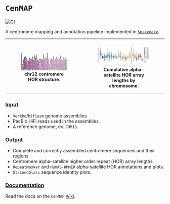 # `CenMAP`
[![CI](https://github.com/logsdon-lab/hgsvc3/actions/workflows/main.yml/badge.svg)](https://github.com/logsdon-lab/hgsvc3/actions/workflows/main.yml)

A centromere mapping and annotation pipeline implemented in [`Snakemake`](https://snakemake.github.io/).

<table>
  <tr>
    <th>
      <figure float="left">
        <img align="middle" src="docs/all_cens_chr12_small.png" width="100%">
        <figcaption>chr12 centromere HOR structure.</figcaption>
      </figure>
    </th>
    <th>
      <figure float="left">
        <img align="middle" src="docs/all_AS-HOR_lengths.png" width="100%">
        <figcaption>Cumulative alpha-satellite HOR array lengths by chromosome.</figcaption>
      </figure>
    </th>
  </tr>
</table>

### [Input](https://github.com/logsdon-lab/CenMAP/wiki/2.-Getting-Started#data)
* `Verkko`/`hifiasm` genome assemblies
* PacBio HiFi reads used in the assemblies.
* A reference genome, ex. `CHM13`.

### [Output](https://github.com/logsdon-lab/CenMAP/wiki/5.-Output)
* Complete and correctly assembled centromere sequences and their regions.
* Centromere alpha-satellite higher order repeat (HOR) array lengths.
* `RepeatMasker` and `HumAS-HMMER` alpha-satellite HOR annotations and plots.
* `StainedGlass` sequence identity plots.

### [Documentation]((https://github.com/logsdon-lab/CenMAP/wiki))
Read the docs on the `CenMAP` [wiki](https://github.com/logsdon-lab/CenMAP/wiki).

